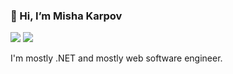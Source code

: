 ### 👋 Hi, I’m Misha Karpov

[![](https://img.shields.io/badge/-@mishakrpv-%23181717?style=flat-square&logo=github)](https://github.com/mishakrpv)
[![](https://img.shields.io/badge/-@michaelkrpv-2CA5E0?style=flat-squeare&logo=telegram&logoColor=white)](https://t.me/mishakrpv)

I'm mostly .NET and mostly web software engineer.

